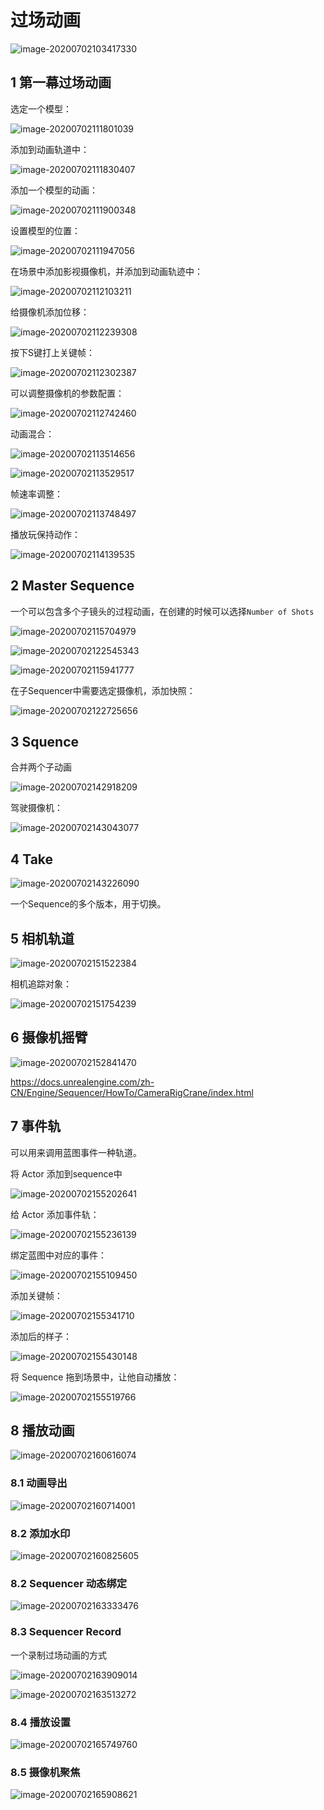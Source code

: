 # 过场动画

![image-20200702103417330](./images/image-20200702103417330.png)

## 1 第一幕过场动画

选定一个模型：

![image-20200702111801039](./images/image-20200702111801039.png)

添加到动画轨道中：

![image-20200702111830407](./images/image-20200702111830407.png)

添加一个模型的动画：

![image-20200702111900348](./images/image-20200702111900348.png)

设置模型的位置：

![image-20200702111947056](./images/image-20200702111947056.png)

在场景中添加影视摄像机，并添加到动画轨迹中：

![image-20200702112103211](./images/image-20200702112103211.png)

给摄像机添加位移：

![image-20200702112239308](./images/image-20200702112239308.png)

按下S键打上关键帧：

![image-20200702112302387](./images/image-20200702112302387.png)

可以调整摄像机的参数配置：

![image-20200702112742460](./images/image-20200702112742460.png)

动画混合：

![image-20200702113514656](./images/image-20200702113514656.png)

![image-20200702113529517](./images/image-20200702113529517.png)

帧速率调整：

![image-20200702113748497](./images/image-20200702113748497.png)

播放玩保持动作：

![image-20200702114139535](./images/image-20200702114139535.png)

## 2 Master Sequence

一个可以包含多个子镜头的过程动画，在创建的时候可以选择`Number of Shots`

![image-20200702115704979](./images/image-20200702115704979.png)

![image-20200702122545343](./images/image-20200702122545343.png)

![image-20200702115941777](./images/image-20200702115941777.png)

在子Sequencer中需要选定摄像机，添加快照：

![image-20200702122725656](./images/image-20200702122725656.png)

## 3 Squence

合并两个子动画

![image-20200702142918209](./images/image-20200702142918209.png)

驾驶摄像机：

![image-20200702143043077](./images/image-20200702143043077.png)

## 4 Take

![image-20200702143226090](./images/image-20200702143226090.png)

一个Sequence的多个版本，用于切换。

## 5 相机轨道

![image-20200702151522384](./images/image-20200702151522384.png)

相机追踪对象：

![image-20200702151754239](./images/image-20200702151754239.png)

## 6 摄像机摇臂

![image-20200702152841470](./images/image-20200702152841470.png)

https://docs.unrealengine.com/zh-CN/Engine/Sequencer/HowTo/CameraRigCrane/index.html

## 7 事件轨

可以用来调用蓝图事件一种轨道。

将 Actor 添加到sequence中

![image-20200702155202641](./images/image-20200702155202641.png)

给 Actor 添加事件轨：

![image-20200702155236139](./images/image-20200702155236139.png)

绑定蓝图中对应的事件：

![image-20200702155109450](./images/image-20200702155109450.png)

添加关键帧：

![image-20200702155341710](./images/image-20200702155341710.png)

添加后的样子：

![image-20200702155430148](./images/image-20200702155430148.png)

将 Sequence 拖到场景中，让他自动播放：

![image-20200702155519766](./images/image-20200702155519766.png)

## 8 播放动画

![image-20200702160616074](./images/image-20200702160616074.png)

### 8.1 动画导出

![image-20200702160714001](./images/image-20200702160714001.png)



### 8.2 添加水印

![image-20200702160825605](./images/image-20200702160825605.png)

### 8.2 Sequencer 动态绑定

![image-20200702163333476](./images/image-20200702163333476.png)



### 8.3 Sequencer Record

一个录制过场动画的方式

![image-20200702163909014](./images/image-20200702163909014.png)

![image-20200702163513272](./images/image-20200702163513272.png)

### 8.4 播放设置

![image-20200702165749760](./images/image-20200702165749760.png)

### 8.5 摄像机聚焦

![image-20200702165908621](./images/image-20200702165908621.png)